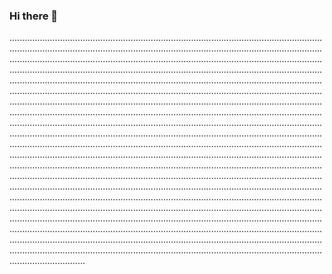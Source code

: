 ### Hi there 👋

..........................................................................................................................................................................................................................................................................................................................................................................................................................................................................................................................................................................................................................................................................................................................................................................................................................................................................................................................................................................................................................................................................................................................................................................................................................................................................................................................................................................................................................................................................................................................................................................................................................................................................................................................................................................................................................................................................................................................................................................................................................................................................................................................................................................................................................................................................................................................................................................................................................................................................................................................................................................................................................................................................................................................................